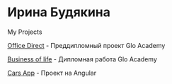 # Ирина Будякина
My Projects

[Office Direct](https://i-bdkn.ru/OfficeDirect/) - Преддипломный проект Glo Academy

[Business of life](https://i-bdkn.ru/business-of-life/) - Дипломная работа Glo Academy

[Cars App](https://bdkni.github.io/cars-hw/) - Проект на Angular



